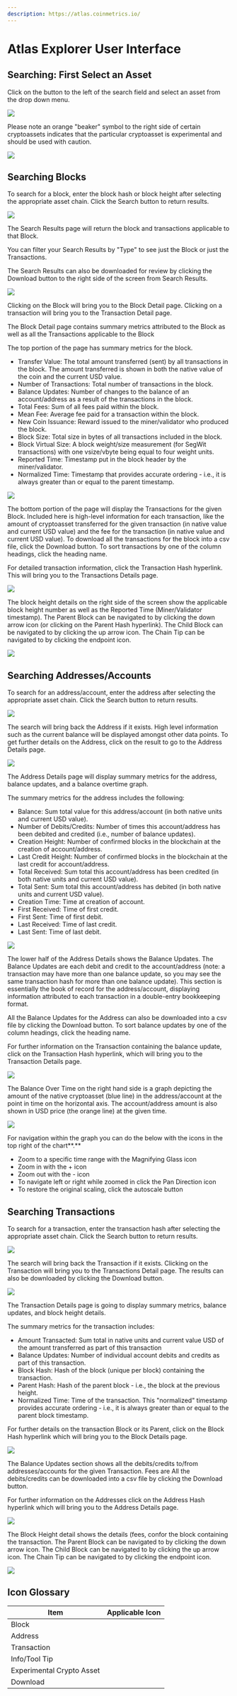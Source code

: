 ```yaml
---
description: https://atlas.coinmetrics.io/
---
```


# Atlas Explorer User Interface

## Searching: First Select an Asset

Click on the button to the left of the search field and select an asset from the drop down menu.

![](<../.gitbook/assets/Atlas Search.png>)

Please note an orange "beaker" symbol to the right side of certain cryptoassets indicates that the particular cryptoasset is experimental and should be used with caution.

![](<../.gitbook/assets/Atlas Asset Selector.png>)

## Searching Blocks

To search for a block, enter the block hash or block height after selecting the appropriate asset chain. Click the Search button to return results.

![](<../.gitbook/assets/Block Search.png>)

The Search Results page will return the block and transactions applicable to that Block.&#x20;

You can filter your Search Results by "Type" to see just the Block or just the Transactions.

The Search Results can also be downloaded for review by clicking the Download button to the right side of the screen from Search Results.

![](<../.gitbook/assets/Block Search Results.png>)

Clicking on the Block will bring you to the Block Detail page.  Clicking on a transaction will bring you to the Transaction Detail page.

The Block Detail page contains summary metrics attributed to the Block as well as all the Transactions applicable to the Block

The top portion of the page has summary metrics for the block.&#x20;

* Transfer Value:  The total amount transferred (sent) by all transactions in the block.  The amount transferred is shown in both the native value of the coin and the current USD value.&#x20;
* Number of Transactions:  Total number of transactions in the block.
* Balance Updates:  Number of changes to the balance of an account/address as a result of the transactions in the block. &#x20;
* Total Fees:  Sum of all fees paid within the block.
* Mean Fee:  Average fee paid for a transaction within the block.
* New Coin Issuance:  Reward issued to the miner/validator who produced the block.
* Block Size: Total size in bytes of all transactions included in the block.
* Block Virtual Size: A block weight/size measurement (for SegWit transactions) with one vsize/vbyte being equal to four weight units.
* Reported Time:  Timestamp put in the block header by the miner/validator.
* Normalized Time:  Timestamp that provides accurate ordering - i.e., it is always greater than or equal to the parent timestamp.

![](<../.gitbook/assets/Block Summary Info.png>)

The bottom portion of the page will display the Transactions for the given Block. Included here is high-level information for each transaction, like the amount of cryptoasset transferred for the given transaction (in native value and current USD value) and the fee for the transaction (in native value and current USD value).  To download all the transactions for the block into a csv file, click the Download button.  To sort transactions by one of the column headings, click the heading name.

For detailed transaction information, click the Transaction Hash hyperlink.  This will bring you to the Transactions Details page.&#x20;

![](<../.gitbook/assets/Block Transactions.png>)

The block height details on the right side of the screen show the applicable block height number as well as the Reported Time (Miner/Validator timestamp). The Parent Block can be navigated to by clicking the down arrow icon (or clicking on the Parent Hash hyperlink). The Child Block can be navigated to by clicking the up arrow icon. The Chain Tip can be navigated to by clicking the endpoint icon.

![](<../.gitbook/assets/Block Height Details.png>)

## **Searching Addresses/Accounts**

To search for an address/account, enter the address after selecting the appropriate asset chain. Click the Search button to return results.

![](<../.gitbook/assets/Address Search.png>)

The search will bring back the Address if it exists. High level information such as the current balance will be displayed amongst other data points. To get further details on the Address, click on the result to go to the Address Details page.

![](<../.gitbook/assets/Address Search Results.png>)

The Address Details page will display summary metrics for the address, balance updates, and a balance overtime graph.

The summary metrics for the address includes the following:

* Balance: Sum total value for this address/account (in both native units and current USD value).
* Number of Debits/Credits:  Number of times this account/address has been debited and credited (i.e., number of balance updates).
* Creation Height: Number of confirmed blocks in the blockchain at the creation of account/address.
* Last Credit Height: Number of confirmed blocks in the blockchain at the last credit for account/address.
* Total Received: Sum total this account/address has been credited (in both native units and current USD value).
* Total Sent: Sum total this account/address has debited (in both native units and current USD value).
* Creation Time: Time at creation of account.
* First Received: Time of first credit.
* First Sent: Time of first debit.
* Last Received: Time of last credit.
* Last Sent: Time of last debit.

![](<../.gitbook/assets/Address Summary.png>)

The lower half of the Address Details shows the Balance Updates.  The Balance Updates are each debit and credit to the account/address (note: a transaction may have more than one balance update, so you may see the same transaction hash for more than one balance update). This section is essentially the book of record for the address/account, displaying information attributed to each transaction in a double-entry bookkeeping format. &#x20;

All the Balance Updates for the Address can also be downloaded into a csv file by clicking the Download button.  To sort balance updates by one of the column headings, click the heading name.

For further information on the Transaction containing the balance update, click on the Transaction Hash hyperlink, which will bring you to the Transaction Details page.

![](<../.gitbook/assets/Balance Update Detail.png>)

The Balance Over Time on the right hand side is a graph depicting the amount of the native cryptoasset (blue line) in the address/account at the point in time on the horizontal axis.  The account/address amount is also shown in USD price (the orange line) at the given time.  &#x20;

![](<../.gitbook/assets/Screen Shot 2022-07-20 at 8.51.17 PM.png>)

For navigation within the graph you can do the below with the icons in the top right of the chart**.**

* Zoom to a specific time range with the Magnifying Glass icon
* Zoom in with the + icon
* Zoom out with the - icon
* To navigate left or right while zoomed in click the Pan Direction icon
* To restore the original scaling, click the autoscale button

## **Searching Transactions**

To search for a transaction, enter the transaction hash after selecting the appropriate asset chain. Click the Search button to return results.

![](<../.gitbook/assets/Transaction Search.png>)

The search will bring back the Transaction if it exists.  Clicking on the Transaction will bring you to the Transactions Detail page. The results can also be downloaded by clicking the Download button.

![](<../.gitbook/assets/Screen Shot 2022-07-20 at 8.59.40 PM.png>)

The Transaction Details page is going to display summary metrics, balance updates, and block height details.

The summary metrics for the transaction includes:

* Amount Transacted:  Sum total in native units and current value USD of the amount transferred as part of this transaction
* Balance Updates:  Number of individual account debits and credits as part of this transaction.
* Block Hash: Hash of the block (unique per block) containing the transaction.
* Parent Hash: Hash of the parent block - i.e., the block at the previous height.
* Normalized Time:  Time of the transaction.  This "normalized" timestamp provides accurate ordering - i.e., it is always greater than or equal to the parent block timestamp.

For further details on the transaction Block or its Parent, click on the Block Hash hyperlink which will bring you to the Block Details page.

![](<../.gitbook/assets/Transaction Summary.png>)

The Balance Updates section shows all the debits/credits to/from addresses/accounts for the given Transaction. Fees are All the debits/credits can be downloaded into a csv file by clicking the Download button.&#x20;

For further information on the Addresses click on the Address Hash hyperlink which will bring you to the Address Details page.

![](<../.gitbook/assets/Transaction Balance Updates.png>)

The Block Height detail shows the details (fees, confor the block containing the transaction. The Parent Block can be navigated to by clicking the down arrow icon. The Child Block can be navigated to by clicking the up arrow icon. The Chain Tip can be navigated to by clicking the endpoint icon.

![](<../.gitbook/assets/Transaction Block Details.png>)

## Icon Glossary

| Item                      | Applicable Icon                                                        |
| ------------------------- | ---------------------------------------------------------------------- |
| Block                     | <img src="../.gitbook/assets/Block.png" alt="" data-size="line">       |
| Address                   | <img src="../.gitbook/assets/Address1.png" alt="" data-size="line">    |
| Transaction               | <img src="../.gitbook/assets/Transaction.png" alt="" data-size="line"> |
| Info/Tool Tip             | <img src="../.gitbook/assets/Info.png" alt="" data-size="line">        |
| Experimental Crypto Asset | <img src="../.gitbook/assets/Labs.png" alt="" data-size="line">        |
| Download                  | <img src="../.gitbook/assets/Download.png" alt="" data-size="line">    |
